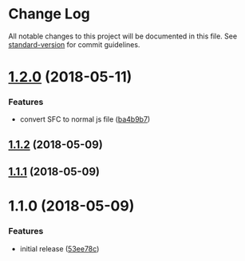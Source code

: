 # Change Log

All notable changes to this project will be documented in this file. See [standard-version](https://github.com/conventional-changelog/standard-version) for commit guidelines.

<a name="1.2.0"></a>
# [1.2.0](https://github.com/Developmint/vue-link/compare/v1.1.2...v1.2.0) (2018-05-11)


### Features

* convert SFC to normal js file ([ba4b9b7](https://github.com/Developmint/vue-link/commit/ba4b9b7))



<a name="1.1.2"></a>
## [1.1.2](https://github.com/Developmint/vue-link/compare/v1.1.1...v1.1.2) (2018-05-09)



<a name="1.1.1"></a>
## [1.1.1](https://github.com/Developmint/vue-link/compare/v1.1.0...v1.1.1) (2018-05-09)



<a name="1.1.0"></a>
# 1.1.0 (2018-05-09)


### Features

* initial release ([53ee78c](https://github.com/Developmint/vue-link/commit/53ee78c))
